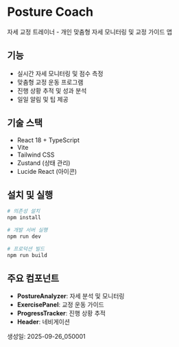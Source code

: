 # Posture Coach

자세 교정 트레이너 - 개인 맞춤형 자세 모니터링 및 교정 가이드 앱

## 기능

- 실시간 자세 모니터링 및 점수 측정
- 맞춤형 교정 운동 프로그램
- 진행 상황 추적 및 성과 분석
- 일일 알림 및 팁 제공

## 기술 스택

- React 18 + TypeScript
- Vite
- Tailwind CSS
- Zustand (상태 관리)
- Lucide React (아이콘)

## 설치 및 실행

```bash
# 의존성 설치
npm install

# 개발 서버 실행
npm run dev

# 프로덕션 빌드
npm run build
```

## 주요 컴포넌트

- **PostureAnalyzer**: 자세 분석 및 모니터링
- **ExercisePanel**: 교정 운동 가이드
- **ProgressTracker**: 진행 상황 추적
- **Header**: 네비게이션

생성일: 2025-09-26_050001